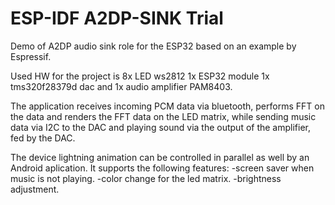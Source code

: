 
ESP-IDF A2DP-SINK Trial
======================

Demo of A2DP audio sink role for the ESP32 based on an example by Espressif.

Used HW for the project is 8x LED ws2812 1x ESP32 module 1x tms320f28379d dac and 1x audio amplifier PAM8403.

The application receives incoming PCM data via bluetooth, performs FFT on the data and renders the FFT data on the LED matrix, while sending music data via I2C to the DAC and playing sound via the output of the amplifier, fed by the DAC.

The device lightning animation can be controlled in parallel as well by an Android aplication.
It supports the following features:
-screen saver when music is not playing.
-color change for the led matrix.
-brightness adjustment.
